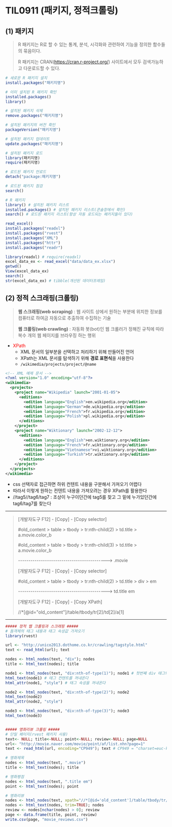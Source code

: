# TIL0911 (패키지, 정적크롤링)

## (1) 패키지

> R 패키지는 R로 할 수 있는 통계, 분석, 시각화와 관련하여 기능을 정의한 함수들의 묶음이다.
>
> R 패키지는 CRAN(https://cran.r-project.org/) 사이트에서 모두 검색가능하고 다운로드할 수 있다.

```R
# 새로운 R 패키지 설치
install.packages("패키지명")

# 이미 설치된 R 패키지 확인
installed.packages()
library()

# 설치된 패키지 삭제
remove.packages("패키지명")

# 설치된 패키지의 버전 확인
packageVersion("패키지명")

# 설치된 패키지 업데이트
update.packages("패키지명")

# 설치된 패키지 로드
library(패키지명)
require(패키지명)

# 로드된 패키지 언로드
detach("package:패키지명")

# 로드된 패키지 점검
search()
```



```R
# R 패키지
library() # 설치된 패키지 리스트
installed.packages() # 설치된 패키지 리스트(콘솔창에서 확인)
search() # 로드된 패키지 리스트(항상 자동 로드되는 패키지들이 있다)

read_excel()
install.packages("readxl")
install.packages("rvest") 
install.packages("XML")
install.packages("httr")
install.packages("readr")

library(readxl) # require(readxl)
excel_data_ex <- read_excel("data/data_ex.xlsx")
getwd()
View(excel_data_ex)
search()
str(excel_data_ex) # tibble(개선된 데이터프레임)
```



## (2) 정적 스크래핑(크롤링)

> **웹 스크래핑(web scraping)** : 웹 사이트 상에서 원하는 부분에 위치한 정보를 컴퓨터로 하여금 자동으로 추출하여 수집하는 기술
>
> **웹 크롤링(web crawling)** :  자동화 봇(bot)인 웹 크롤러가 정해진 규칙에 따라 복수 개의 웹 페이지를 브라우징 하는 행위



- <span style="color:red;">XPath</span> 
  - XML 문서의 일부분을 선택하고 처리하기 위해 만들어진 언어
  - XPath는 XML 문서를 탐색하기 위해 **경로 표현식**을 사용한다
  - `/wikimedia/projects/project/@name`

```xml
<!-- XML 예제 문서 -->
<?xml version="1.0" encoding="utf-8"?>
<wikimedia>
  <projects>
    <project name="Wikipedia" launch="2001-01-05">
      <editions>
        <edition language="English">en.wikipedia.org</edition>
        <edition language="German">de.wikipedia.org</edition>
        <edition language="French">fr.wikipedia.org</edition>
        <edition language="Polish">pl.wikipedia.org</edition>
      </editions>
    </project>
    <project name="Wiktionary" launch="2002-12-12">
      <editions>
        <edition language="English">en.wiktionary.org</edition>
        <edition language="French">fr.wiktionary.org</edition>
        <edition language="Vietnamese">vi.wiktionary.org</edition>
        <edition language="Turkish">tr.wiktionary.org</edition>
      </editions>
    </project>
  </projects>
</wikimedia>
```

- css 선택자로 접근하면 하위 컨텐트 내용을 구분해서 가져오기 어렵다
- 따라서 이렇게 원하는 컨텐트 내용을 가져오려는 경우 XPath를 활용한다 
- //tag5//tag6/tag7 : 조상이 누구이던간에 tag5를 찾고 그 밑에 누가있던간에 tag6/tag7를 찾는다



---



> [개발자도구 F12] - [Copy] - [Copy selector]
>
> #old_content > table > tbody > tr:nth-child(2) > td.title > a.movie.color_b
>
> #old_content > table > tbody > tr:nth-child(3) > td.title > a.movie.color_b
>
> -------------------------------------------> .movie
>
> 
>
> [개발자도구 F12] - [Copy] - [Copy selector]
>
> #old_content > table > tbody > tr:nth-child(2) > td.title > div > em
>
> -------------------------------------------> td.title em
>
> 
>
> [개발자도구 F12] - [Copy] - [Copy XPath]
>
> //*[@id="old_content"]/table/tbody/tr[2]/td[2]/a[1]



---



```R
##### 정적 웹 크롤링과 스크래핑 #####
# 돔객체의 태그 내용과 태그 속성값 가져오기
library(rvest)

url <- "http://unico2013.dothome.co.kr/crawling/tagstyle.html"
text <- read_html(url); text

nodes <- html_nodes(text, "div"); nodes
title <- html_text(nodes); title

node1 <- html_nodes(text, "div:nth-of-type(1)"); node1 # 첫번째 div 태그의 돔객체를 가져옴
html_text(node1) # 태그 컨텐트를 꺼내온다
html_attr(node1, "style") # 태그 속성을 꺼내온다

node2 <- html_nodes(text, "div:nth-of-type(2)"); node2
html_text(node2)
html_attr(node2, "style")

node3 <- html_nodes(text, "div:nth-of-type(3)"); node3
html_text(node3)


##### 영화리뷰 크롤링 #####
# 단일 페이지(rvest 패키지 사용)
text<- NULL; title<-NULL; point<-NULL; review<-NULL; page=NULL
url<- "http://movie.naver.com/movie/point/af/list.nhn?page=1"
text <- read_html(url, encoding="CP949"); text # CP949 = "charset=euc-kr"

# 영화제목
nodes <- html_nodes(text, ".movie")
title <- html_text(nodes); title

# 영화평점
nodes <- html_nodes(text, ".title em")
point <- html_text(nodes); point

# 영화리뷰 
nodes <- html_nodes(text, xpath="//*[@id='old_content']/table/tbody/tr/td[2]/text()")
nodes <- html_text(nodes, trim=TRUE); nodes
review <- nodes[nchar(nodes) > 0]; review
page <- data.frame(title, point, review)
write.csv(page, "movie_reviews.csv")

```
